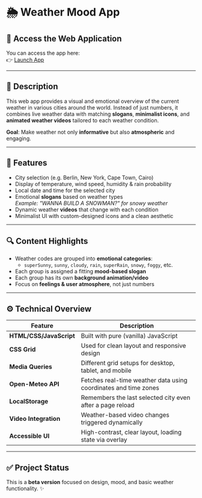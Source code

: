 # 🌦️ Weather Mood App

## 🔗 Access the Web Application  
You can access the app here:  
👉 [Launch App](https://your-github-link-here.github.io/)

---

## 📝 Description  
This web app provides a visual and emotional overview of the current weather in various cities around the world. Instead of just numbers, it combines live weather data with matching **slogans**, **minimalist icons**, and **animated weather videos** tailored to each weather condition.

**Goal**: Make weather not only **informative** but also **atmospheric** and engaging.

---

## 🌈 Features

- City selection (e.g. Berlin, New York, Cape Town, Cairo)
- Display of temperature, wind speed, humidity & rain probability
- Local date and time for the selected city
- Emotional **slogans** based on weather types  
  _Example: "WANNA BUILD A SNOWMAN?" for snowy weather_
- Dynamic weather **videos** that change with each condition
- Minimalist UI with custom-designed icons and a clean aesthetic

---

## 🔍 Content Highlights

- Weather codes are grouped into **emotional categories**:
  - `superSunny`, `sunny`, `cloudy`, `rain`, `superRain`, `snowy`, `foggy`, etc.
- Each group is assigned a fitting **mood-based slogan**
- Each group has its own **background animation/video**
- Focus on **feelings & user atmosphere**, not just numbers

---

## ⚙️ Technical Overview

| Feature                 | Description                                                                 |
|------------------------|-----------------------------------------------------------------------------|
| **HTML/CSS/JavaScript**| Built with pure (vanilla) JavaScript                                        |
| **CSS Grid**           | Used for clean layout and responsive design                                 |
| **Media Queries**      | Different grid setups for desktop, tablet, and mobile                       |
| **Open-Meteo API**     | Fetches real-time weather data using coordinates and time zones             |
| **LocalStorage**       | Remembers the last selected city even after a page reload                   |
| **Video Integration**  | Weather-based video changes triggered dynamically                           |
| **Accessible UI**      | High-contrast, clear layout, loading state via overlay                      |

---

## ✅ Project Status

This is a **beta version** focused on design, mood, and basic weather functionality. ✨
